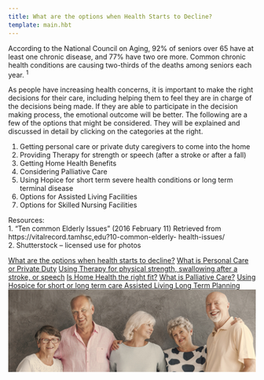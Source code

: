 ```yaml
---
title: What are the options when Health Starts to Decline?
template: main.hbt
---
```


<div class="row">
<div class="col-6 text-paragraph">
    <p>According to the National Council on Aging, 92% of seniors over 65 have at least one chronic disease, and 77% have two ore more.  Common chronic health conditions are causing two-thirds of the deaths among seniors each year. <sup>1</sup></p>
          <p>As people have increasing health concerns, it is important to make the right decisions for their care, including helping them to feel they are in charge of the decisions being made. If they are able to participate in the decision making process, the emotional outcome will be better.  The following are a few of the options that might be considered. They will be explained and discussed in detail by clicking on the categories at the right.</p>
          <ol>
          <li>Getting personal care or private duty caregivers to come into the home</li>
          <li>Providing Therapy for strength or speech (after a stroke or after a fall)</li>
          <li>Getting Home Health Benefits</li>
        <li>Considering Palliative Care</li>
        <li>Using Hopice for short term severe health conditions or long term terminal disease</li>
        <li>Options for Assisted Living Facilities</li>
              <li>Options for Skilled Nursing Facilities</li>
          </ol>
    <p class="reference">
        Resources: <br>
    1. “Ten common Elderly Issues” (2016 February 11) Retrieved from 
           https://vitalrecord.tamhsc,edu?10-common-elderly-       
           health-issues/ <br>
    2. Shutterstock – licensed use for photos
    </p>
</div>
    <div class="col btn-group-vertical">
    <a class="btn btn-primary" href="/options/index.html" role="button">What are the options when health starts to decline?</a>
    <a class="btn btn-secondary" href="/personal_care/index.html" role="button">What is Personal Care  or Private Duty</a>
    <a class="btn btn-primary" href="/therapy/index.html" role="button">Using Therapy for physical strength, swallowing after a stroke,  or speech</a>
    <a class="btn btn-success" href="/home_health/index.html" role="button">Is Home Health the right fit?</a>
    <a class="btn btn-danger" href="/palliative/index.html" role="button">What is Palliative Care?</a>
    <a class="btn btn-warning" href="/hospice/index.html" role="button">Using Hospice for short or long term care </a>
    <a class="btn btn-info" href="/assisted/index.html" role="button">Assisted Living </a>
    <a class="btn btn-dark" href="/long_term/index.html" role="button">Long Term Planning</a>
</div>
</div>
<div class="row">
<img src="images/options.jpg" alt="Options">
</div>
